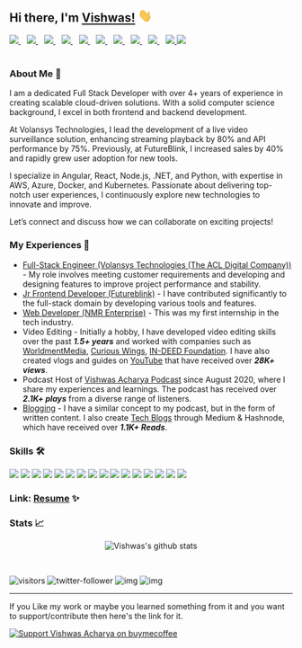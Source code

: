 ## Hi there, I'm [Vishwas!](https://vishwasracharya.github.io/) <img src="https://github.com/vishwasracharya/Personal-Assets/blob/main/gif/Hi.gif" width="25">

  <a href="https://medium.com/@vishwasacharya">
    <img width="30px" src="https://www.vectorlogo.zone/logos/medium/medium-icon.svg" />
  </a>&ensp;
  <a href="https://twitter.com/vishwasracharya">
    <img width="30px" src="https://www.vectorlogo.zone/logos/twitter/twitter-official.svg" />
  </a>&ensp;
  <a href="https://www.linkedin.com/in/vishwasracharya">
    <img width="30px" src="https://www.vectorlogo.zone/logos/linkedin/linkedin-icon.svg" />
  </a>&ensp;
  <a href="https://vishwasracharya.github.io">
    <img width="30px" src="https://img.icons8.com/fluency/48/000000/domain.png" />
  </a>&ensp;
  <a href="https://www.instagram.com/vishwasracharya">
    <img width="30px" src="https://www.vectorlogo.zone/logos/instagram/instagram-icon.svg" />
  </a>&ensp;
  <a href="https://t.me/vishwasacharya">
    <img width="30px" src="https://www.vectorlogo.zone/logos/telegram/telegram-icon.svg" />
  </a>&ensp;
  <a href="https://vishwasacharya.blogspot.com">
    <img width="30px" src="https://img.icons8.com/color/48/000000/blogger.png" />
  </a>&ensp;
  <a href="https://youtube.com/c/VishwasAcharya">
    <img width="30px" src="https://www.vectorlogo.zone/logos/youtube/youtube-icon.svg" />
  </a>&ensp;
  <a href="https://snapchat.com/add/vishwasracharya">
    <img width="30px" src="https://www.vectorlogo.zone/logos/snapchat/snapchat-icon.svg" />
  </a>&ensp;
  <a href="https://facebook.com/vishwasracharya">
    <img width="30px" src="https://www.vectorlogo.zone/logos/facebook/facebook-icon.svg" />
  </a>
  <a href="https://stackoverflow.com/users/17306477/vishwas-acharya">
    <img width="30px" src="https://www.vectorlogo.zone/logos/stackoverflow/stackoverflow-icon.svg" />
  </a>
<br/>
<br/>
<!-- <img src="https://github.com/vishwasracharya/Personal-Assets/blob/main/Vishwas%20LinkedIn%20Banner%20-%20No%20Photo.png" /> -->
<!-- <img src="https://activity-graph.herokuapp.com/graph?username=vishwasracharya&bg_color=0f2d3d&color=1cadfb&line=1cadfb&point=1cadfb&area=true&hide_border=true"> -->

### About Me 🚀
<p>I am a dedicated Full Stack Developer with over 4+ years of experience in creating scalable cloud-driven solutions. With a solid computer science background, I excel in both frontend and backend development.</p>

<p>At Volansys Technologies, I lead the development of a live video surveillance solution, enhancing streaming playback by 80% and API performance by 75%. Previously, at FutureBlink, I increased sales by 40% and rapidly grew user adoption for new tools.</p>

<p>I specialize in Angular, React, Node.js, .NET, and Python, with expertise in AWS, Azure, Docker, and Kubernetes. Passionate about delivering top-notch user experiences, I continuously explore new technologies to innovate and improve.</p>

<p>Let’s connect and discuss how we can collaborate on exciting projects!</p>

### My Experiences 🙌

- [Full-Stack Engineer (Volansys Technologies (The ACL Digital Company))](https://volansys.com) - My role involves meeting customer requirements and developing and designing features to improve project performance and stability.
- [Jr Frontend Developer (Futureblink)](https://futureblink.com) - I have contributed significantly to the full-stack domain by developing various tools and features.
- [Web Developer (NMR Enterprise)](http://nmrenterprise.com) - This was my first internship in the tech industry.
- Video Editing - Initially a hobby, I have developed video editing skills over the past <strong><em>1.5+ years</em></strong> and worked with companies such as [WorldmentMedia](http://worldmentmedia.com), [Curious Wings](https://curiouswings.ml), [IN-DEED Foundation](https://indeedfoundation.org). I have also created vlogs and guides on [YouTube](https://youtube.com/c/VishwasAcharya) that have received over <strong><em>28K+ views</em></strong>.
- Podcast Host of [Vishwas Acharya Podcast](https://open.spotify.com/show/7DQt4atsshjsEG0Am49lHr) since August 2020, where I share my experiences and learnings. The podcast has received over <strong><em>2.1K+ plays</em></strong> from a diverse range of listeners.
- [Blogging](https://vishwasracharya.github.io) - I have a similar concept to my podcast, but in the form of written content. I also create [Tech Blogs](https://medium.com/@vishwasacharya) through Medium & Hashnode, which have received over <strong><em>1.1K+ Reads</em></strong>.

### Skills 🛠

<img src="https://img.shields.io/badge/HTML5-E34F26?style=for-the-badge&logo=html5&logoColor=white" /> <img src="https://img.shields.io/badge/CSS3-1572B6?style=for-the-badge&logo=css3&logoColor=white" /> <img src="https://img.shields.io/badge/Sass-CC6699?style=for-the-badge&logo=sass&logoColor=white" /> <img src="https://img.shields.io/badge/JavaScript-F7DF1E?style=for-the-badge&logo=javascript&logoColor=black" /> <img src="https://img.shields.io/badge/Node.js-43853D?style=for-the-badge&logo=node.js&logoColor=white" /> <img src="https://img.shields.io/badge/Express.js-404D59?style=for-the-badge" /> <img src="https://img.shields.io/badge/MongoDB-4EA94B?style=for-the-badge&logo=mongodb&logoColor=white" /> <img src="https://img.shields.io/badge/Java-ED8B00?style=for-the-badge&logo=java&logoColor=white" /> <img src="https://img.shields.io/badge/React-20232A?style=for-the-badge&logo=react&logoColor=61DAFB" /> <img src="https://img.shields.io/badge/Bootstrap-563D7C?style=for-the-badge&logo=bootstrap&logoColor=white" /> <img src="https://img.shields.io/badge/Heroku-430098?style=for-the-badge&logo=heroku&logoColor=white" /> <img src="https://img.shields.io/badge/git-%23F05033.svg?style=for-the-badge&logo=git&logoColor=white" /> <img src="https://img.shields.io/badge/github-%23121011.svg?style=for-the-badge&logo=github&logoColor=white" /> <img src="https://img.shields.io/badge/bitbucket-%230047B3.svg?style=for-the-badge&logo=bitbucket&logoColor=white" /> <img src="https://img.shields.io/badge/GULP-%23CF4647.svg?style=for-the-badge&logo=gulp&logoColor=white" /> <img src="https://img.shields.io/badge/redis-%23DD0031.svg?&style=for-the-badge&logo=redis&logoColor=white" />

### Link: <a href="https://drive.google.com/file/d/1jZresFYerWUlCrLIJI9_iY2XzQ1eB6Cz/view?usp=sharing" target="_blank">Resume</a> ✨

### Stats 📈
<p align="center">
<!-- <img width="48%" src="https://github-readme-stats.herokuapp.app/api?username=vishwasracharya&show_icons=true&hide_border=true&theme=tokyonight" alt="Vishwas's github stats" /> -->
<img width="48%" src="https://github-readme-stats.vercel.app/api?username=vishwasracharya&theme=tokyonight&hide_border=true" alt="Vishwas's github stats" />
<!-- <img width="48%" src="https://github-readme-streak-stats.herokuapp.com/?user=vishwasracharya&hide_border=true&theme=tokyonight" alt="Vishwas's github strak stats" /> -->
</p>
<br/>

<!-- ![Most Used Languages](https://github-readme-stats.vercel.app/api/top-langs/?username=vishwasracharya) -->
![visitors](https://visitor-badge.laobi.icu/badge?page_id=vishwasracharya.vishwasracharya)
![twitter-follower](https://img.shields.io/twitter/follow/vishwasracharya?style=social) 
![img](https://img.shields.io/youtube/channel/subscribers/UCAaleCudmPAqObY22TsRxng?label=YouTube%20Subscribers&style=social) 
![img](https://img.shields.io/youtube/channel/views/UCAaleCudmPAqObY22TsRxng?label=Total%20views%20on%20my%20YouTube%20Channel&style=social) 

<hr>
<p>If you Like my work or maybe you learned something from it and you want to support/contribute then here's the link for it.</p>
<a href='https://www.buymeacoffee.com/vishwasacharya' target='_blank'><img height='36' style='border:0px;width:100px;height:30px;' src='https://cdn.buymeacoffee.com/buttons/v2/default-yellow.png' border='0' alt='Support Vishwas Acharya on buymecoffee' /></a>


